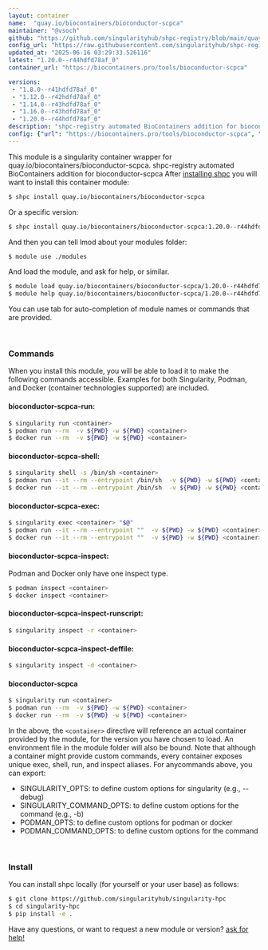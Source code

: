 ```yaml
---
layout: container
name:  "quay.io/biocontainers/bioconductor-scpca"
maintainer: "@vsoch"
github: "https://github.com/singularityhub/shpc-registry/blob/main/quay.io/biocontainers/bioconductor-scpca/container.yaml"
config_url: "https://raw.githubusercontent.com/singularityhub/shpc-registry/main/quay.io/biocontainers/bioconductor-scpca/container.yaml"
updated_at: "2025-06-16 03:29:33.526116"
latest: "1.20.0--r44hdfd78af_0"
container_url: "https://biocontainers.pro/tools/bioconductor-scpca"

versions:
 - "1.8.0--r41hdfd78af_0"
 - "1.12.0--r42hdfd78af_0"
 - "1.14.0--r43hdfd78af_0"
 - "1.16.0--r43hdfd78af_0"
 - "1.20.0--r44hdfd78af_0"
description: "shpc-registry automated BioContainers addition for bioconductor-scpca"
config: {"url": "https://biocontainers.pro/tools/bioconductor-scpca", "maintainer": "@vsoch", "description": "shpc-registry automated BioContainers addition for bioconductor-scpca", "latest": {"1.20.0--r44hdfd78af_0": "sha256:f2146aa34d1c444508b94936e46ee2f9bc197a7992e85af126bcbd843338b837"}, "tags": {"1.8.0--r41hdfd78af_0": "sha256:a73c20cdf3ca1c6da8709eb9a5695238b6dff0a5f48e2732bc76ff9057e71db3", "1.12.0--r42hdfd78af_0": "sha256:881e0be5fb555af678c380dc62e50158f6dfc8c19dd1adc14fb165bf9316ba20", "1.14.0--r43hdfd78af_0": "sha256:66399af0965414b3aaf2a4c76e8db3cc1a38b354398de8ebdcc7d8846ffca4d7", "1.16.0--r43hdfd78af_0": "sha256:c1098a2bb27d3dd5184edde3cf3d2a1f003cc6acd2b58c173ece194adba45c91", "1.20.0--r44hdfd78af_0": "sha256:f2146aa34d1c444508b94936e46ee2f9bc197a7992e85af126bcbd843338b837"}, "docker": "quay.io/biocontainers/bioconductor-scpca"}
---
```


This module is a singularity container wrapper for quay.io/biocontainers/bioconductor-scpca.
shpc-registry automated BioContainers addition for bioconductor-scpca
After [installing shpc](#install) you will want to install this container module:


```bash
$ shpc install quay.io/biocontainers/bioconductor-scpca
```

Or a specific version:

```bash
$ shpc install quay.io/biocontainers/bioconductor-scpca:1.20.0--r44hdfd78af_0
```

And then you can tell lmod about your modules folder:

```bash
$ module use ./modules
```

And load the module, and ask for help, or similar.

```bash
$ module load quay.io/biocontainers/bioconductor-scpca/1.20.0--r44hdfd78af_0
$ module help quay.io/biocontainers/bioconductor-scpca/1.20.0--r44hdfd78af_0
```

You can use tab for auto-completion of module names or commands that are provided.

<br>

### Commands

When you install this module, you will be able to load it to make the following commands accessible.
Examples for both Singularity, Podman, and Docker (container technologies supported) are included.

#### bioconductor-scpca-run:

```bash
$ singularity run <container>
$ podman run --rm  -v ${PWD} -w ${PWD} <container>
$ docker run --rm  -v ${PWD} -w ${PWD} <container>
```

#### bioconductor-scpca-shell:

```bash
$ singularity shell -s /bin/sh <container>
$ podman run --it --rm --entrypoint /bin/sh  -v ${PWD} -w ${PWD} <container>
$ docker run --it --rm --entrypoint /bin/sh  -v ${PWD} -w ${PWD} <container>
```

#### bioconductor-scpca-exec:

```bash
$ singularity exec <container> "$@"
$ podman run --it --rm --entrypoint ""  -v ${PWD} -w ${PWD} <container> "$@"
$ docker run --it --rm --entrypoint ""  -v ${PWD} -w ${PWD} <container> "$@"
```

#### bioconductor-scpca-inspect:

Podman and Docker only have one inspect type.

```bash
$ podman inspect <container>
$ docker inspect <container>
```

#### bioconductor-scpca-inspect-runscript:

```bash
$ singularity inspect -r <container>
```

#### bioconductor-scpca-inspect-deffile:

```bash
$ singularity inspect -d <container>
```



#### bioconductor-scpca

```bash
$ singularity run <container>
$ podman run --rm  -v ${PWD} -w ${PWD} <container>
$ docker run --rm  -v ${PWD} -w ${PWD} <container>
```


In the above, the `<container>` directive will reference an actual container provided
by the module, for the version you have chosen to load. An environment file in the
module folder will also be bound. Note that although a container
might provide custom commands, every container exposes unique exec, shell, run, and
inspect aliases. For anycommands above, you can export:

 - SINGULARITY_OPTS: to define custom options for singularity (e.g., --debug)
 - SINGULARITY_COMMAND_OPTS: to define custom options for the command (e.g., -b)
 - PODMAN_OPTS: to define custom options for podman or docker
 - PODMAN_COMMAND_OPTS: to define custom options for the command

<br>

### Install

You can install shpc locally (for yourself or your user base) as follows:

```bash
$ git clone https://github.com/singularityhub/singularity-hpc
$ cd singularity-hpc
$ pip install -e .
```

Have any questions, or want to request a new module or version? [ask for help!](https://github.com/singularityhub/singularity-hpc/issues)